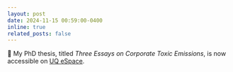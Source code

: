 ```yaml
---
layout: post
date: 2024-11-15 00:59:00-0400
inline: true
related_posts: false
---
```


‍📄  My PhD thesis, titled _Three Essays on Corporate Toxic Emissions_, is now accessible on [UQ eSpace](https://espace.library.uq.edu.au/view/UQ:8a919d3).
